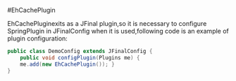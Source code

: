 #EhCachePlugin

EhCachePluginexits as a JFinal plugin,so it is necessary to configure SpringPlugin in JFinalConfig when it is used,following code is an example of plugin configuration:

```java
public class DemoConfig extends JFinalConfig {
    public void configPlugin(Plugins me) {
    me.add(new EhCachePlugin()); }
}
```
